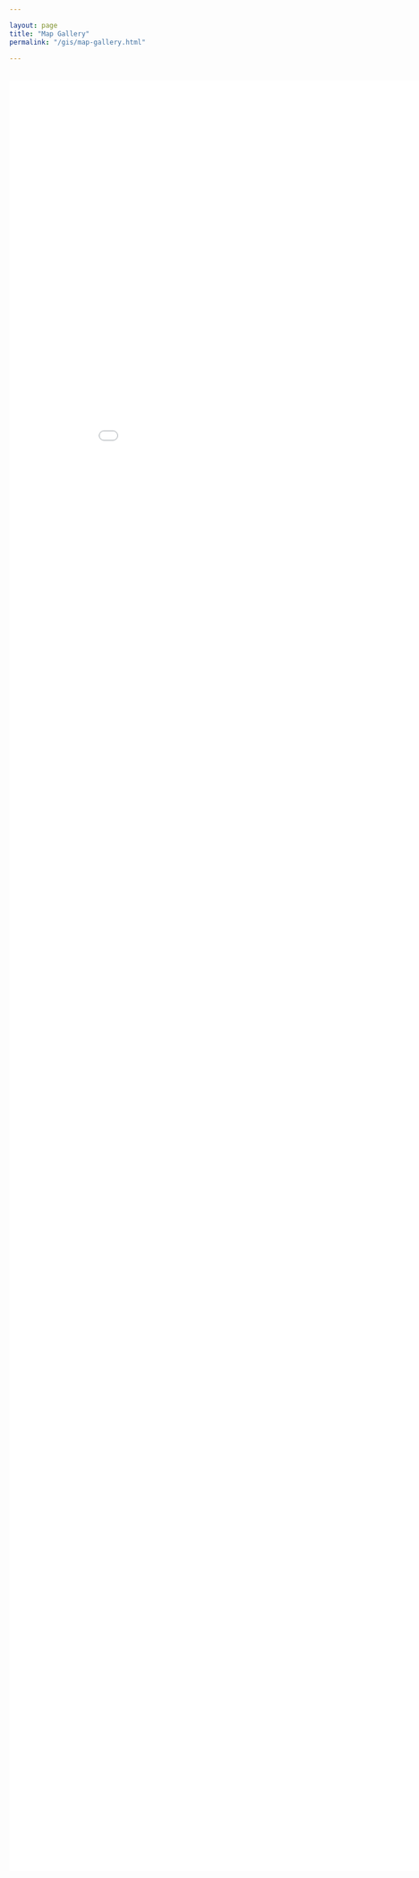 ```yaml
---

layout: page
title: "Map Gallery"
permalink: "/gis/map-gallery.html"
    
---
```

<br />

<iframe frameborder="0" height="3200" id="frident" marginheight="0" marginwidth="0" scrolling="auto" src="/CO_Map_Gallery/index.html" width="920"></iframe>
